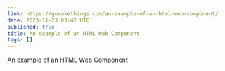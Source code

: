 ```yaml
---
link: https://gomakethings.com/an-example-of-an-html-web-component/
date: 2023-11-23 03:42 UTC
published: true
title: An example of an HTML Web Component
tags: []
---
```


An example of an HTML Web Component
